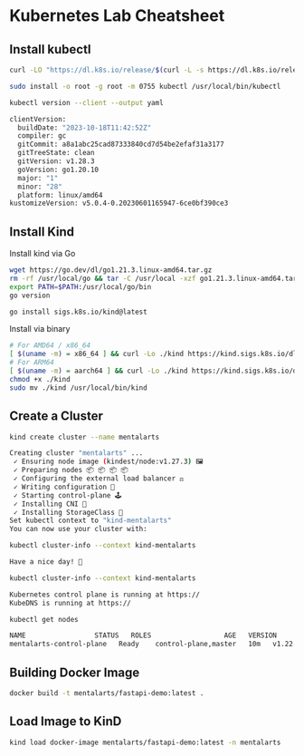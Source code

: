 # Kubernetes Lab Cheatsheet

## Install kubectl

```bash
curl -LO "https://dl.k8s.io/release/$(curl -L -s https://dl.k8s.io/release/stable.txt)/bin/linux/amd64/kubectl"
```

```bash
sudo install -o root -g root -m 0755 kubectl /usr/local/bin/kubectl
```

```bash
kubectl version --client --output yaml
```

```bash
clientVersion:
  buildDate: "2023-10-18T11:42:52Z"
  compiler: gc
  gitCommit: a8a1abc25cad87333840cd7d54be2efaf31a3177
  gitTreeState: clean
  gitVersion: v1.28.3
  goVersion: go1.20.10
  major: "1"
  minor: "28"
  platform: linux/amd64
kustomizeVersion: v5.0.4-0.20230601165947-6ce0bf390ce3
```

## Install Kind

Install kind via Go

```bash
wget https://go.dev/dl/go1.21.3.linux-amd64.tar.gz
rm -rf /usr/local/go && tar -C /usr/local -xzf go1.21.3.linux-amd64.tar.gz
export PATH=$PATH:/usr/local/go/bin
go version
```

```bash
go install sigs.k8s.io/kind@latest
```

Install via binary

```bash
# For AMD64 / x86_64
[ $(uname -m) = x86_64 ] && curl -Lo ./kind https://kind.sigs.k8s.io/dl/v0.20.0/kind-$(uname)-amd64
# For ARM64
[ $(uname -m) = aarch64 ] && curl -Lo ./kind https://kind.sigs.k8s.io/dl/v0.20.0/kind-$(uname)-arm64
chmod +x ./kind
sudo mv ./kind /usr/local/bin/kind
```

## Create a Cluster

```bash
kind create cluster --name mentalarts
```

```bash
Creating cluster "mentalarts" ...
 ✓ Ensuring node image (kindest/node:v1.27.3) 🖼
 ✓ Preparing nodes 📦 📦 📦 📦 
 ✓ Configuring the external load balancer ⚖️ 
 ✓ Writing configuration 📜 
 ✓ Starting control-plane 🕹️ 
 ✓ Installing CNI 🔌 
 ✓ Installing StorageClass 💾
Set kubectl context to "kind-mentalarts"
You can now use your cluster with:

kubectl cluster-info --context kind-mentalarts

Have a nice day! 👋
```

```bash
kubectl cluster-info --context kind-mentalarts
```

```bash
Kubernetes control plane is running at https://
KubeDNS is running at https://
```

```bash
kubectl get nodes
```

```bash
NAME                 STATUS   ROLES                  AGE   VERSION
mentalarts-control-plane   Ready    control-plane,master   10m   v1.22.1
```

## Building Docker Image

```bash
docker build -t mentalarts/fastapi-demo:latest .
```

## Load Image to KinD
    
```bash
kind load docker-image mentalarts/fastapi-demo:latest -n mentalarts
```
